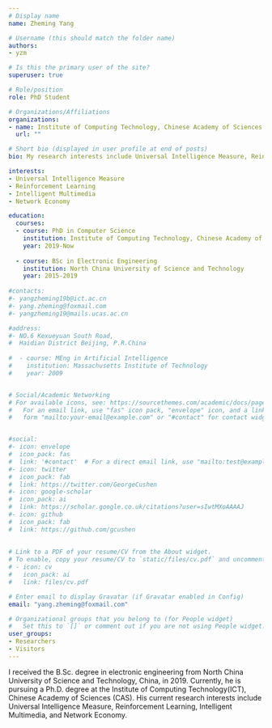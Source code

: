 ```yaml
---
# Display name
name: Zheming Yang

# Username (this should match the folder name)
authors:
- yzm

# Is this the primary user of the site?
superuser: true

# Role/position
role: PhD Student

# Organizations/Affiliations
organizations:
- name: Institute of Computing Technology, Chinese Academy of Sciences
  url: ""

# Short bio (displayed in user profile at end of posts)
bio: My research interests include Universal Intelligence Measure, Reinforcement Learning and Intelligent Multimedia.

interests:
- Universal Intelligence Measure
- Reinforcement Learning
- Intelligent Multimedia
- Network Economy

education:
  courses:
  - course: PhD in Computer Science
    institution: Institute of Computing Technology, Chinese Academy of Sciences
    year: 2019-Now
    
  - course: BSc in Electronic Engineering
    institution: North China University of Science and Technology
    year: 2015-2019
    
#contacts:
#- yangzheming19b@ict.ac.cn
#- yang.zheming@foxmail.com
#- yangzheming19@mails.ucas.ac.cn

#address:
#- NO.6 Kexueyuan South Road, 
#  Haidian District Beijing, P.R.China
  
#  - course: MEng in Artificial Intelligence
#    institution: Massachusetts Institute of Technology
#    year: 2009


# Social/Academic Networking
# For available icons, see: https://sourcethemes.com/academic/docs/page-builder/#icons
#   For an email link, use "fas" icon pack, "envelope" icon, and a link in the
#   form "mailto:your-email@example.com" or "#contact" for contact widget.


#social:
#- icon: envelope
#  icon_pack: fas
#  link: '#contact'  # For a direct email link, use "mailto:test@example.org".
#- icon: twitter
#  icon_pack: fab
#  link: https://twitter.com/GeorgeCushen
#- icon: google-scholar
#  icon_pack: ai
#  link: https://scholar.google.co.uk/citations?user=sIwtMXoAAAAJ
#- icon: github
#  icon_pack: fab
#  link: https://github.com/gcushen
  
  
# Link to a PDF of your resume/CV from the About widget.
# To enable, copy your resume/CV to `static/files/cv.pdf` and uncomment the lines below.
# - icon: cv
#   icon_pack: ai
#   link: files/cv.pdf

# Enter email to display Gravatar (if Gravatar enabled in Config)
email: "yang.zheming@foxmail.com"

# Organizational groups that you belong to (for People widget)
#   Set this to `[]` or comment out if you are not using People widget.
user_groups:
- Researchers
- Visitors
---
```


I received the B.Sc. degree in electronic engineering from North China University of Science and Technology, China, in 2019. Currently, he is pursuing a Ph.D. degree at the Institute of Computing Technology(ICT), Chinese Academy of Sciences (CAS). His current research interests include Universal Intelligence Measure, Reinforcement Learning, Intelligent Multimedia, and Network Economy.
